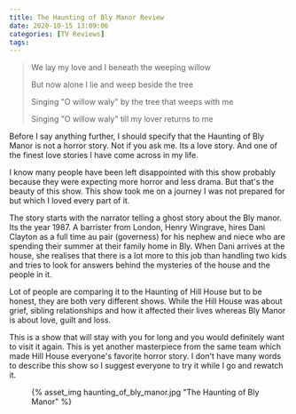 ```yaml
---
title: The Haunting of Bly Manor Review
date: 2020-10-15 13:09:06
categories: [TV Reviews]
tags: 
---
```


> We lay my love and I beneath the weeping willow
>
> But now alone I lie and weep beside the tree
>
> Singing "O willow waly" by the tree that weeps with me
>
> Singing "O willow waly" till my lover returns to me

Before I say anything further, I should specify that the Haunting of Bly Manor is not a horror story. Not if you ask me. Its a love story. And one of the finest love stories I have come across in my life.

I know many people have been left disappointed with this show probably because they were expecting more horror and less drama. But that's the beauty of this show. This show took me on a journey I was not prepared for but which I loved every part of it. 

The story starts with the narrator telling a ghost story about the Bly manor. Its the year 1987. A barrister from London, Henry Wingrave, hires Dani Clayton as a full time au pair (governess) for his nephew and niece who are spending their summer at their family home in Bly.  When Dani arrives at the house, she realises that there is a lot more to this job than handling two kids and tries to look for answers behind the mysteries of the house and the people in it. 

Lot of people are comparing it to the Haunting of Hill House but to be honest, they are both very different shows. While the Hill House was about grief, sibling relationships and how it affected their lives whereas Bly Manor is about love, guilt and loss. 

This is a show that will stay with you for long and you would definitely want to visit it again. This is yet another masterpiece from the same team which made Hill House everyone's favorite horror story. I don't have many words to describe this show so I suggest everyone to try it while I go and rewatch it.

<figure>{% asset_img haunting_of_bly_manor.jpg "The Haunting of Bly Manor" %}</figure>
